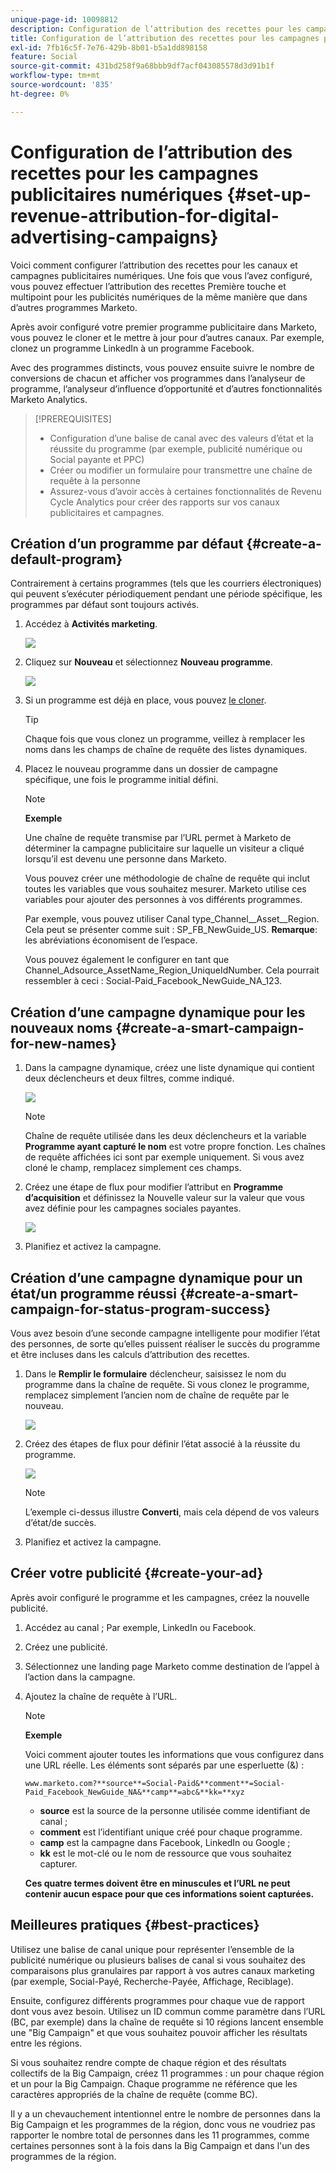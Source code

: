```yaml
---
unique-page-id: 10098812
description: Configuration de l’attribution des recettes pour les campagnes publicitaires numériques - Documents Marketo - Documentation du produit
title: Configuration de l’attribution des recettes pour les campagnes publicitaires numériques
exl-id: 7fb16c5f-7e76-429b-8b01-b5a1dd898158
feature: Social
source-git-commit: 431bd258f9a68bbb9df7acf043085578d3d91b1f
workflow-type: tm+mt
source-wordcount: '835'
ht-degree: 0%

---
```


# Configuration de l’attribution des recettes pour les campagnes publicitaires numériques {#set-up-revenue-attribution-for-digital-advertising-campaigns}

Voici comment configurer l’attribution des recettes pour les canaux et campagnes publicitaires numériques. Une fois que vous l’avez configuré, vous pouvez effectuer l’attribution des recettes Première touche et multipoint pour les publicités numériques de la même manière que dans d’autres programmes Marketo.

Après avoir configuré votre premier programme publicitaire dans Marketo, vous pouvez le cloner et le mettre à jour pour d’autres canaux. Par exemple, clonez un programme LinkedIn à un programme Facebook.

Avec des programmes distincts, vous pouvez ensuite suivre le nombre de conversions de chacun et afficher vos programmes dans l’analyseur de programme, l’analyseur d’influence d’opportunité et d’autres fonctionnalités Marketo Analytics.

>[!PREREQUISITES]
>
>* Configuration d’une balise de canal avec des valeurs d’état et la réussite du programme (par exemple, publicité numérique ou Social payante et PPC)
>* Créer ou modifier un formulaire pour transmettre une chaîne de requête à la personne
>* Assurez-vous d’avoir accès à certaines fonctionnalités de Revenu Cycle Analytics pour créer des rapports sur vos canaux publicitaires et campagnes.

## Création d’un programme par défaut {#create-a-default-program}

Contrairement à certains programmes (tels que les courriers électroniques) qui peuvent s’exécuter périodiquement pendant une période spécifique, les programmes par défaut sont toujours activés.

1. Accédez à **Activités marketing**.

   ![](assets/login-marketing-activities-5.png)

1. Cliquez sur **Nouveau** et sélectionnez **Nouveau programme**.

   ![](assets/image2016-3-14-15-52-0.png)

1. Si un programme est déjà en place, vous pouvez [le cloner](/help/marketo/product-docs/core-marketo-concepts/programs/working-with-programs/clone-a-program.md).

   >[!TIP]
   >
   >Chaque fois que vous clonez un programme, veillez à remplacer les noms dans les champs de chaîne de requête des listes dynamiques.

1. Placez le nouveau programme dans un dossier de campagne spécifique, une fois le programme initial défini.

   >[!NOTE]
   >
   >**Exemple**
   >
   >Une chaîne de requête transmise par l’URL permet à Marketo de déterminer la campagne publicitaire sur laquelle un visiteur a cliqué lorsqu’il est devenu une personne dans Marketo.
   >
   >Vous pouvez créer une méthodologie de chaîne de requête qui inclut toutes les variables que vous souhaitez mesurer. Marketo utilise ces variables pour ajouter des personnes à vos différents programmes.
   >
   >Par exemple, vous pouvez utiliser Canal type_Channel__Asset__Region. Cela peut se présenter comme suit : SP_FB_NewGuide_US. **Remarque**: les abréviations économisent de l’espace.
   >
   >Vous pouvez également le configurer en tant que Channel_Adsource_AssetName_Region_UniqueIdNumber. Cela pourrait ressembler à ceci : Social-Paid_Facebook_NewGuide_NA_123.

## Création d’une campagne dynamique pour les nouveaux noms {#create-a-smart-campaign-for-new-names}

1. Dans la campagne dynamique, créez une liste dynamique qui contient deux déclencheurs et deux filtres, comme indiqué.

   ![](assets/image2016-3-23-13-3a59-3a24.png)

   >[!NOTE]
   >
   >Chaîne de requête utilisée dans les deux déclencheurs et la variable **Programme ayant capturé le nom** est votre propre fonction. Les chaînes de requête affichées ici sont par exemple uniquement. Si vous avez cloné le champ, remplacez simplement ces champs.

1. Créez une étape de flux pour modifier l’attribut en **Programme d’acquisition** et définissez la Nouvelle valeur sur la valeur que vous avez définie pour les campagnes sociales payantes.

   ![](assets/image2016-3-14-14-3a58-3a6.png)

1. Planifiez et activez la campagne.

## Création d’une campagne dynamique pour un état/un programme réussi {#create-a-smart-campaign-for-status-program-success}

Vous avez besoin d’une seconde campagne intelligente pour modifier l’état des personnes, de sorte qu’elles puissent réaliser le succès du programme et être incluses dans les calculs d’attribution des recettes.

1. Dans le **Remplir le formulaire** déclencheur, saisissez le nom du programme dans la chaîne de requête. Si vous clonez le programme, remplacez simplement l’ancien nom de chaîne de requête par le nouveau.

   ![](assets/image2016-3-23-14-3a7-3a20.png)

1. Créez des étapes de flux pour définir l’état associé à la réussite du programme.

   ![](assets/image2016-3-14-15-3a9-3a29.png)

   >[!NOTE]
   >
   >L’exemple ci-dessus illustre **Converti**, mais cela dépend de vos valeurs d’état/de succès.

1. Planifiez et activez la campagne.

## Créer votre publicité {#create-your-ad}

Après avoir configuré le programme et les campagnes, créez la nouvelle publicité.

1. Accédez au canal ; Par exemple, LinkedIn ou Facebook.
1. Créez une publicité.
1. Sélectionnez une landing page Marketo comme destination de l’appel à l’action dans la campagne.
1. Ajoutez la chaîne de requête à l’URL.

   >[!NOTE]
   >
   >**Exemple**
   >
   >Voici comment ajouter toutes les informations que vous configurez dans une URL réelle. Les éléments sont séparés par une esperluette (&amp;) :
   >
   >`www.marketo.com?**source**=Social-Paid&**comment**=Social-Paid_Facebook_NewGuide_NA&**camp**=abc&**kk=**xyz`
   >
   >* **source** est la source de la personne utilisée comme identifiant de canal ;
   >* **comment** est l’identifiant unique créé pour chaque programme.
   >* **camp** est la campagne dans Facebook, LinkedIn ou Google ;
   >* **kk** est le mot-clé ou le nom de ressource que vous souhaitez capturer.
   >
   >**Ces quatre termes doivent être en minuscules et l’URL ne peut contenir aucun espace pour que ces informations soient capturées.**

## Meilleures pratiques {#best-practices}

Utilisez une balise de canal unique pour représenter l’ensemble de la publicité numérique ou plusieurs balises de canal si vous souhaitez des comparaisons plus granulaires par rapport à vos autres canaux marketing (par exemple, Social-Payé, Recherche-Payée, Affichage, Reciblage).

Ensuite, configurez différents programmes pour chaque vue de rapport dont vous avez besoin. Utilisez un ID commun comme paramètre dans l’URL (BC, par exemple) dans la chaîne de requête si 10 régions lancent ensemble une &quot;Big Campaign&quot; et que vous souhaitez pouvoir afficher les résultats entre les régions.

Si vous souhaitez rendre compte de chaque région et des résultats collectifs de la Big Campaign, créez 11 programmes : un pour chaque région et un pour la Big Campaign. Chaque programme ne référence que les caractères appropriés de la chaîne de requête (comme BC).

Il y a un chevauchement intentionnel entre le nombre de personnes dans la Big Campaign et les programmes de la région, donc vous ne voudriez pas rapporter le nombre total de personnes dans les 11 programmes, comme certaines personnes sont à la fois dans la Big Campaign et dans l&#39;un des programmes de la région.
